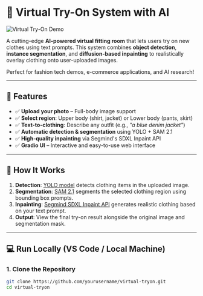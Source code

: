 # 👕 Virtual Try-On System with AI

![Virtual Try-On Demo](assets/demo.png)

A cutting-edge **AI-powered virtual fitting room** that lets users try on new clothes using text prompts. This system combines **object detection**, **instance segmentation**, and **diffusion-based inpainting** to realistically overlay clothing onto user-uploaded images.

Perfect for fashion tech demos, e-commerce applications, and AI research!

---

## 🎯 Features

- ✅ **Upload your photo** – Full-body image support
- ✅ **Select region**: Upper body (shirt, jacket) or Lower body (pants, skirt)
- ✅ **Text-to-clothing**: Describe any outfit (e.g., *"a blue denim jacket"*)
- ✅ **Automatic detection & segmentation** using YOLO + SAM 2.1
- ✅ **High-quality inpainting** via Segmind's SDXL Inpaint API
- ✅ **Gradio UI** – Interactive and easy-to-use web interface

---

## 🔧 How It Works

1. **Detection**: [YOLO model](https://universe.roboflow.com/bruuj/main-fashion-wmyfk) detects clothing items in the uploaded image.
2. **Segmentation**: [SAM 2.1](https://docs.ultralytics.com/models/sam-2/) segments the selected clothing region using bounding box prompts.
3. **Inpainting**: [Segmind SDXL Inpaint API](https://segmind.com) generates realistic clothing based on your text prompt.
4. **Output**: View the final try-on result alongside the original image and segmentation mask.


---

## 💻 Run Locally (VS Code / Local Machine)

### 1. Clone the Repository

```bash
git clone https://github.com/yourusername/virtual-tryon.git
cd virtual-tryon
